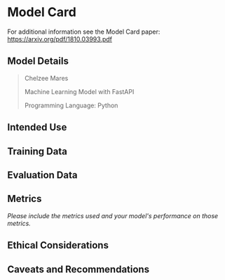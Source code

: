 # Model Card

For additional information see the Model Card paper: https://arxiv.org/pdf/1810.03993.pdf

## Model Details

> Chelzee Mares
>
> Machine Learning Model with FastAPI
> 
> Programming Language: Python

## Intended Use


## Training Data

## Evaluation Data

## Metrics
_Please include the metrics used and your model's performance on those metrics._

## Ethical Considerations

## Caveats and Recommendations
